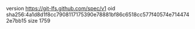 version https://git-lfs.github.com/spec/v1
oid sha256:4a1d8d1f8cc7908117175390e78881bf86c6518cc577f40574e7144742e7bb15
size 1759
